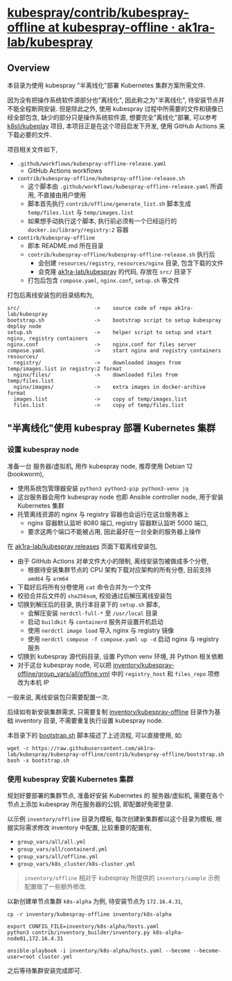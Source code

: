 
# [kubespray/contrib/kubespray-offline at kubespray-offline · ak1ra-lab/kubespray](https://github.com/ak1ra-lab/kubespray/tree/kubespray-offline/contrib/kubespray-offline)

## Overview

本目录为使用 kubespray "半离线化"部署 Kubernetes 集群方案所需文件.

因为没有把操作系统软件源部分也"离线化", 因此称之为"半离线化", 待安装节点并不能全程断网安装. 但是除此之外, 使用 kubespray 过程中所需要的文件和镜像已经全部包含, 缺少的部分只是操作系统软件源, 想要完全"离线化"部署, 可以参考 [k8sli/kubeplay](https://github.com/k8sli/kubeplay) 项目, 本项目正是在这个项目启发下开发, 使用 GitHub Actions 来下载必要的文件.

项目相关文件如下,

* `.github/workflows/kubespray-offline-release.yaml`
    * GitHub Actions workflows
* `contrib/kubespray-offline/kubespray-offline-release.sh`
    * 这个脚本由 `.github/workflows/kubespray-offline-release.yaml` 所调用, 不直接由用户使用
    * 脚本首先执行 `contrib/offline/generate_list.sh` 脚本生成 `temp/files.list` 与 `temp/images.list`
    * 如果想手动执行这个脚本, 执行前必须有一个已经运行的 `docker.io/library/registry:2` 容器
* `contirb/kubespray-offline`
    * 即本 README.md 所在目录
    * `contrib/kubespray-offline/kubespray-offline-release.sh` 执行后
        * 会创建 `resources/registry`, `resources/nginx` 目录, 包含下载的文件
        * 会克隆 [ak1ra-lab/kubespray](https://github.com/ak1ra-lab/kubespray/tree/kubespray-offline) 的代码, 存放在 `src/` 目录下
    * 打包后包含 `compose.yaml`, `nginx.conf`, `setup.sh` 等文件

打包后离线安装包的目录结构为,

```
src/                        ->    source code of repo ak1ra-lab/kubespray
bootstrap.sh                ->    bootstrap script to setup kubespray deploy node
setup.sh                    ->    helper script to setup and start nginx, registry containers
nginx.conf                  ->    nginx.conf for files server
compose.yaml                ->    start nginx and registry containers
resources/
  registry/                 ->    downloaded images from temp/images.list in registry:2 format
  nginx/files/              ->    downloaded files from temp/files.list
  nginx/images/             ->    extra images in docker-archive format
  images.list               ->    copy of temp/images.list
  files.list                ->    copy of temp/files.list
```

## "半离线化"使用 kubespray 部署 Kubernetes 集群

### 设置 kubespray node

准备一台 服务器/虚拟机, 用作 kubespray node, 推荐使用 Debian 12 (bookworm),

* 使用系统包管理器安装 `python3 python3-pip python3-venv jq`
* 这台服务器会用作 kubespray node 也即 Ansible controller node, 用于安装 Kubernetes 集群
* 托管离线资源的 nginx 与 registry 容器也会运行在这台服务器上
    * nginx 容器默认监听 8080 端口, registry 容器默认监听 5000 端口,
    * 要求这两个端口不能被占用, 因此最好在一台全新的服务器上操作

在 [ak1ra-lab/kubespray releases](https://github.com/ak1ra-lab/kubespray/releases) 页面下载离线安装包,

* 由于 GitHub Actions 对单文件大小的限制, 离线安装包被做成多个分卷,
    * 根据待安装集群节点的 CPU 架构下载对应架构的所有分卷, 目前支持 `amd64` 与 `arm64`
* 下载好后将所有分卷使用 `cat` 命令合并为一个文件
* 校验合并后文件的 `sha256sum`, 校验通过后解压离线安装包
* 切换到解压后的目录, 执行本目录下的 `setup.sh` 脚本,
    * 会解压安装 `nerdctl-full-*` 至 `/usr/local` 目录
    * 启动 `buildkit` 与 `containerd` 服务并设置开机启动
    * 使用 `nerdctl image load` 导入 nginx 与 registry 镜像
    * 使用 `nerdctl compose -f compose.yaml up -d` 启动 nginx 与 registry 服务
* 切换到 kubespray 源代码目录, 设置 Python venv 环境, 并 Python 相关依赖
* 对于这台 kubespray node, 可以把 [inventory/kubespray-offline/group_vars/all/offline.yml](https://github.com/ak1ra-lab/kubespray/blob/kubespray-offline/inventory/kubespray-offline/group_vars/all/offline.yml) 中的 `registry_host` 和 `files_repo` 项修改为本机 IP

一般来说, 离线安装包只需要配置一次.

后续如有新安装集群需求, 只需要复制 [inventory/kubespray-offline](https://github.com/ak1ra-lab/kubespray/tree/kubespray-offline/inventory/kubespray-offline) 目录作为基础 inventory 目录, 不需要重复执行设置 kubespray node.

本目录下的 [bootstrap.sh](https://github.com/ak1ra-lab/kubespray/blob/kubespray-offline/contrib/kubespray-offline/bootstrap.sh) 脚本描述了上述流程, 可以直接使用, 如:

```shell
wget -c https://raw.githubusercontent.com/ak1ra-lab/kubespray/kubespray-offline/contrib/kubespray-offline/bootstrap.sh
bash -x bootstrap.sh
```

### 使用 kubespray 安装 Kubernetes 集群

规划好要部署的集群节点, 准备好安装 Kubernetes 的 服务器/虚拟机, 需要在各个节点上添加 kubespray 所在服务器的公钥, 即配置好免密登录.

以示例 `inventory/offline` 目录为模板, 每次创建新集群都以这个目录为模板, 根据实际需求修改 inventory 中配置, 比较重要的配置有,

* `group_vars/all/all.yml`
* `group_vars/all/containerd.yml`
* `group_vars/all/offline.yml`
* `group_vars/k8s_cluster/k8s-cluster.yml`

> `inventory/offline` 相对于 kubespray 所提供的 `inventory/sample` 示例配置做了一些额外修改.

以新创建单节点集群 `k8s-alpha` 为例, 待安装节点为 `172.16.4.31`,

```shell
cp -r inventory/kubespray-offline inventory/k8s-alpha

export CONFIG_FILE=inventory/k8s-alpha/hosts.yaml
python3 contrib/inventory_builder/inventory.py k8s-alpha-node01,172.16.4.31

ansible-playbook -i inventory/k8s-alpha/hosts.yaml --become --become-user=root cluster.yml
```

之后等待集群安装完成即可.
